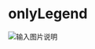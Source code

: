 # onlyLegend
![输入图片说明](https://images.gitee.com/uploads/images/2018/1114/111833_7b7c78f1_2295751.png "真假BOSS.png")

